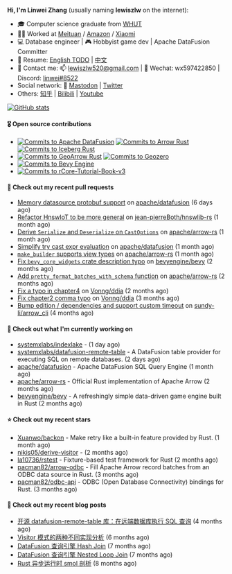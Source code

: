 **Hi, I'm Linwei Zhang** (usually naming **lewiszlw** on the internet):
- 🎓 Computer science graduate from [WHUT](https://en.wikipedia.org/wiki/Wuhan_University_of_Technology)
- 👨‍💻 Worked at [Meituan](https://about.meituan.com/home) / [Amazon](https://www.amazon.com/) / [Xiaomi](https://www.mi.com/)
- 💻 Database engineer | 🎮 Hobbyist game dev | Apache DataFusion Committer
- 📄 Resume: [English TODO](https://github.com/lewiszlw/lewiszlw/blob/main/Resume_EN.md) | [中文](https://github.com/lewiszlw/lewiszlw/blob/main/Resume_CN.md)
- 📱 Contact me: 📫 [lewiszlw520@gmail.com](mailto:lewiszlw520@gmail.com) | 💬 Wechat: wx597422850 | Discord: [linwei#8522](http://discordapp.com/users/891664307035713576)
- Social network: 🦣 [Mastodon](https://mastodon.world/@lewiszlw) | [Twitter](https://twitter.com/lewiszlw)
- Others: [知乎](https://www.zhihu.com/people/tian-qian-zhu-wu-ya) | [Bilibili](https://space.bilibili.com/43876861) | [Youtube](https://www.youtube.com/channel/UCnvri1tqAjxsp9nGQ63zUNw)

[![GitHub stats](https://github-readme-stats.vercel.app/api?username=lewiszlw&count_private=true&show_icons=true&theme=solarized-dark&include_all_commits=true)](https://github.com/anuraghazra/github-readme-stats)

#### 🎖️ Open source contributions
- [![Commits to Apache DataFusion](https://img.shields.io/github/commit-activity/t/apache/datafusion?authorFilter=lewiszlw&style=social&label=Apache%20DataFusion)](https://github.com/apache/datafusion/commits?author=lewiszlw) [![Commits to Arrow Rust](https://img.shields.io/github/commit-activity/t/apache/arrow-rs?authorFilter=lewiszlw&style=social&label=Arrow%20Rust)](https://github.com/apache/arrow-rs/commits?author=lewiszlw) [![Commits to Iceberg Rust](https://img.shields.io/github/commit-activity/t/apache/iceberg-rust?authorFilter=lewiszlw&style=social&label=Iceberg%20Rust)](https://github.com/apache/iceberg-rust/commits?author=lewiszlw)
- [![Commits to GeoArrow Rust](https://img.shields.io/github/commit-activity/t/geoarrow/geoarrow-rs?authorFilter=lewiszlw&style=social&label=GeoArrow%20Rust)](https://github.com/geoarrow/geoarrow-rs/commits?author=lewiszlw) [![Commits to Geozero](https://img.shields.io/github/commit-activity/t/georust/geozero?authorFilter=lewiszlw&style=social&label=Geozero)](https://github.com/georust/geozero/commits?author=lewiszlw)
- [![Commits to Bevy Engine](https://img.shields.io/github/commit-activity/t/bevyengine/bevy?authorFilter=lewiszlw&style=social&label=Bevy%20Engine)](https://github.com/bevyengine/bevy/commits?author=lewiszlw)
- [![Commits to rCore-Tutorial-Book-v3](https://img.shields.io/github/commit-activity/t/rcore-os/rCore-Tutorial-Book-v3?authorFilter=lewiszlw&style=social&label=rCore%20Tutorial%20Book)](https://github.com/rcore-os/rCore-Tutorial-Book-v3/commits?author=lewiszlw)

#### 🔨 Check out my recent pull requests

- [Memory datasource protobuf support](https://github.com/apache/datafusion/pull/17290) on [apache/datafusion](https://github.com/apache/datafusion) (6 days ago)
- [Refactor HnswIoT to be more general](https://github.com/jean-pierreBoth/hnswlib-rs/pull/26) on [jean-pierreBoth/hnswlib-rs](https://github.com/jean-pierreBoth/hnswlib-rs) (1 month ago)
- [Derive `Serialize` and `Deserialize` on `CastOptions`](https://github.com/apache/arrow-rs/pull/7981) on [apache/arrow-rs](https://github.com/apache/arrow-rs) (1 month ago)
- [Simplify try cast expr evaluation](https://github.com/apache/datafusion/pull/16834) on [apache/datafusion](https://github.com/apache/datafusion) (1 month ago)
- [`make_builder` supports view types](https://github.com/apache/arrow-rs/pull/7938) on [apache/arrow-rs](https://github.com/apache/arrow-rs) (1 month ago)
- [Fix `bevy_core_widgets`  crate description typo](https://github.com/bevyengine/bevy/pull/19578) on [bevyengine/bevy](https://github.com/bevyengine/bevy) (2 months ago)
- [Add `pretty_format_batches_with_schema` function](https://github.com/apache/arrow-rs/pull/7642) on [apache/arrow-rs](https://github.com/apache/arrow-rs) (2 months ago)
- [Fix a typo in chapter4](https://github.com/Vonng/ddia/pull/358) on [Vonng/ddia](https://github.com/Vonng/ddia) (2 months ago)
- [Fix chapter2 comma typo](https://github.com/Vonng/ddia/pull/356) on [Vonng/ddia](https://github.com/Vonng/ddia) (3 months ago)
- [Bump edition / dependencies and support custom timeout](https://github.com/sundy-li/arrow_cli/pull/23) on [sundy-li/arrow_cli](https://github.com/sundy-li/arrow_cli) (4 months ago)

#### 👷 Check out what I'm currently working on

- [systemxlabs/indexlake](https://github.com/systemxlabs/indexlake) -  (1 day ago)
- [systemxlabs/datafusion-remote-table](https://github.com/systemxlabs/datafusion-remote-table) - A DataFusion table provider for executing SQL on remote databases. (2 days ago)
- [apache/datafusion](https://github.com/apache/datafusion) - Apache DataFusion SQL Query Engine (1 month ago)
- [apache/arrow-rs](https://github.com/apache/arrow-rs) - Official Rust implementation of Apache Arrow (2 months ago)
- [bevyengine/bevy](https://github.com/bevyengine/bevy) - A refreshingly simple data-driven game engine built in Rust (2 months ago)

#### ⭐ Check out my recent stars

- [Xuanwo/backon](https://github.com/Xuanwo/backon) - Make retry like a built-in feature provided by Rust. (1 month ago)
- [nikis05/derive-visitor](https://github.com/nikis05/derive-visitor) -  (2 months ago)
- [la10736/rstest](https://github.com/la10736/rstest) - Fixture-based test framework for Rust (2 months ago)
- [pacman82/arrow-odbc](https://github.com/pacman82/arrow-odbc) - Fill Apache Arrow record batches from an ODBC data source in Rust. (3 months ago)
- [pacman82/odbc-api](https://github.com/pacman82/odbc-api) - ODBC (Open Database Connectivity) bindings for Rust. (3 months ago)

#### 📜 Check out my recent blog posts

- [开源 datafusion-remote-table 库：在远端数据库执行 SQL 查询](https://systemxlabs.github.io/blog/datafusion-remote-table-intro/) (4 months ago)
- [Visitor 模式的两种不同实现分析](https://systemxlabs.github.io/blog/visitor-pattern/) (6 months ago)
- [DataFusion 查询引擎 Hash Join](https://systemxlabs.github.io/blog/datafusion-hash-join/) (7 months ago)
- [DataFusion 查询引擎 Nested Loop Join](https://systemxlabs.github.io/blog/datafusion-nested-loop-join/) (7 months ago)
- [Rust 异步运行时 smol 剖析](https://systemxlabs.github.io/blog/smol-async-runtime/) (8 months ago)
